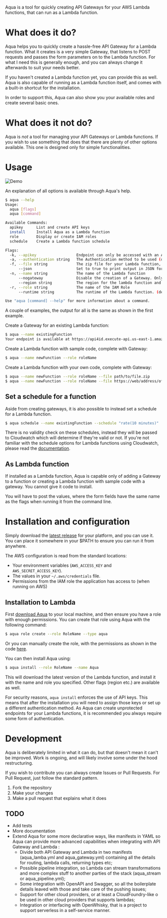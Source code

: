 Aqua is a tool for quickly creating API Gateways for your AWS Lambda functions, that can run as a Lambda function.

# What does it do?

Aqua helps you to quickly create a hassle-free API Gateway for a Lambda function. What it creates is a very simple Gateway, that listens to POST requests and passes the form parameters on to the Lambda function. For what I need this is generally enough, and you can always change it afterwards to suit your needs better.

If you haven't created a Lambda function yet, you can provide this as well. Aqua is also capable of running as a Lambda function itself, and comes with a built-in shortcut for the installation.

In order to support this, Aqua can also show you your available roles and create several basic ones.

# What does it not do?

Aqua is *not* a tool for managing your API Gateways or Lambda functions. If you wish to use something that does that there are plenty of other options available. This one is designed only for simple functionalities.

# Usage

![Demo](https://cloud.githubusercontent.com/assets/1787643/14594491/7c09ac98-057a-11e6-9cf4-1097d1c887b9.gif)

An explanation of all options is available through Aqua's help.

```bash
$ aqua --help
Usage:
  aqua [flags]
  aqua [command]

Available Commands:
  apikey      List and create API keys
  install     Install Aqua as a Lambda function
  role        Display or create IAM roles
  schedule    Create a Lambda function schedule

Flags:
  -k, --apikey                  Endpoint can only be accessed with an API key
  -a, --authentication string   The Authentication method to be used (default "NONE")
  -f, --file string             The zip file for your Lambda function, either locally or http(s). The file will first be downloaded locally.
      --json                    Set to true to print output in JSON format
  -n, --name string             The name of the Lambda function
      --nogateway               Disable the creation of a Gateway. Only create the Lambda function.
      --region string           The region for the lambda function and API Gateway (default "us-east-1")
  -r, --role string             The name of the IAM Role
      --runtime string          The runtime of the Lambda function. (default "nodejs4.3")

Use "aqua [command] --help" for more information about a command.
```

A couple of examples, the output for all is the same as shown in the first example.

Create a Gateway for an existing Lambda function:

```bash
$ aqua --name existingFunction
Your endpoint is available at https://api4id.execute-api.us-east-1.amazonaws.com/prod/existingfunction
```

Create a Lambda function with sample code, complete with Gateway:

```bash
$ aqua --name newFunction --role roleName
```

Create a Lambda function with your own code, complete with Gateway:

```bash
$ aqua --name newFunction --role roleName --file path/to/file.zip
$ aqua --name newFunction --role roleName --file https://web/address/of/file.zip
```

## Set a schedule for a function

Aside from creating gateways, it is also possible to instead set a schedule for a Lambda function.

```bash
$ aqua schedule --name existingFunction --schedule "rate(10 minutes)"
```

There is no validity check on these schedules, instead they will be passed to Cloudwatch which will determine if they're valid or not. If you're not familiar with the schedule options for Lambda functions using Cloudwatch, please read the [documentation][lambdaschedules].

[lambdaschedules]: http://docs.aws.amazon.com/lambda/latest/dg/tutorial-scheduled-events-schedule-expressions.html

## As Lambda function

If installed as a Lambda function, Aqua is capable only of adding a Gateway to a function or creating a Lambda function with sample code with a gateway. You cannot give it code to install.

You will have to post the values, where the form fields have the same name as the flags when running it from the command line.

# Installation and configuration

Simply download the [latest release][latest] for your platform, and you can use it. You can place it somewhere in your $PATH to ensure you can run it from anywhere.

The AWS configuration is read from the standard locations:

* Your environment variables (`AWS_ACCESS_KEY` and `AWS_SECRET_ACCESS_KEY`).
* The values in your `~/.aws/credentials` file.
* Permissions from the IAM role the application has access to (when running on AWS)

[latest]: https://github.com/ArjenSchwarz/aqua/releases

## Installation to Lambda

First [download Aqua][latest] to your local machine, and then ensure you have a role with enough permissions. You can create that role using Aqua with the following command:

```bash
$ aqua role create --role RoleName --type aqua
```

Or you can manually create the role, with the permissions as shown in the code [here][permissionslink].

You can then install Aqua using:

```bash
$ aqua install --role RoleName --name Aqua
```

This will download the latest version of the Lambda function, and install it with the name and role you specified. Other flags (region etc.) are available as well.

For security reasons, `aqua install` enforces the use of API keys. This means that after the installation you will need to assign those keys or set up a different authentication method. As Aqua can create unprotected endpoints for your Lambda functions, it is recommended you always require some form of authentication.

[permissionslink]: https://github.com/ArjenSchwarz/aqua/blob/master/builder/filedef.go

# Development

Aqua is deliberately limited in what it can do, but that doesn't mean it can't be improved. Work is ongoing, and will likely involve some under the hood restructuring.

If you wish to contribute you can always create Issues or Pull Requests. For Pull Request, just follow the standard pattern.

1. Fork the repository
2. Make your changes
3. Make a pull request that explains what it does

## TODO

* Add tests
* More documentation
* Extend Aqua for some more declarative ways, like manifests in YAML so Aqua can provide more advanced capabilities when integrating with API Gateway and Lambda :
   - Divide both API Gateway and Lambda in two manifests (aqua_lamba.yml and aqua_gateway.yml) containing all the details for routing, lambda calls, returning types etc;
   - Possible pipeline integration, so Lambda can stream transformations and more complex stuff to another parties of the stack (aqua_stream or aqua_pipeline.yml);
   - Some integration with OpenAPI and Swagger, so all the boilerplate details leaved with those and take care of the pushing issues;
   - Support for other cloud providers, or at least a CloudFoundry-like o be used in other cloud providers that supports lambdas;
   - Integration or interfacing with OpenWhisky, that is a project to support serverless in a self-service manner.

